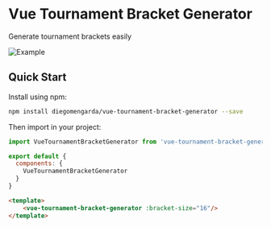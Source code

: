 # Vue Tournament Bracket Generator
Generate tournament brackets easily

![Example](https://s2.gifyu.com/images/example88d0f690296efddd.gif)

## Quick Start

Install using npm:

```bash
npm install diegomengarda/vue-tournament-bracket-generator --save
```

Then import in your project:

```js
import VueTournamentBracketGenerator from 'vue-tournament-bracket-generator';

export default {
  components: {
    VueTournamentBracketGenerator
  }
}
```
```html
<template>
    <vue-tournament-bracket-generator :bracket-size="16"/>
</template>
```

